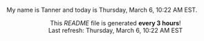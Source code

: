 My name is Tanner and today is Thursday, March 6, 10:22 AM EST.

<p align="center">This <i>README</i> file is generated <b>every 3 hours</b>!</br>Last refresh: Thursday, March 6, 10:22 AM EST<br /></p>
